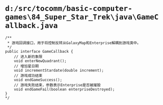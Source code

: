 # `d:/src/tocomm/basic-computer-games\84_Super_Star_Trek\java\GameCallback.java`

```
/**
 * 游戏回调接口，用于将控制反转从GalaxyMap和Enterprise解耦到游戏类中。
 */
public interface GameCallback {
    // 进入新的象限
    void enterNewQuadrant();
    // 增加星日期
    void incrementStardate(double increment);
    // 游戏成功结束
    void endGameSuccess();
    // 游戏失败结束，参数表示Enterprise是否被摧毁
    void endGameFail(boolean enterpriseDestroyed);
}
*/
```